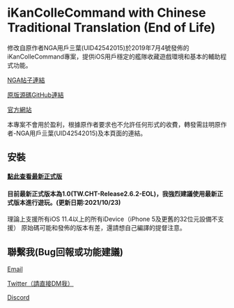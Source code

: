 # iKanColleCommand with Chinese Traditional Translation (End of Life)
修改自原作者NGA用戶亖葉(UID42542015)於2019年7月4號發佈的iKanColleCommand專案，提供iOS用戶穩定的艦隊收藏遊戲環境和基本的輔助程式功能。  

[NGA帖子連結](https://ngabbs.com/read.php?tid=17767319)  

[原版源碼GitHub連結](https://github.com/lhc-clover/iKanColleCommand)  

[官方網站](https://kc2tweaked.github.io/)

本專案不會用於盈利，根據原作者要求也不允許任何形式的收費，轉發需註明原作者-NGA用戶亖葉(UID42542015)及本頁面的連結。  

## 安裝
#### [點此查看最新正式版](https://github.com/ming900518/KC2CHT/releases/tag/Release2.6.2-EOL)
#### 目前最新正式版本為1.0(TW.CHT-Release2.6.2-EOL)，我強烈建議使用最新正式版本進行遊玩。(更新日期:2021/10/23)

理論上支援所有iOS 11.4以上的所有iDevice（iPhone 5及更舊的32位元設備不支援） 
原始碼可能和發佈的版本有差，還請想自己編譯的提督注意。  
 
## 聯繫我(Bug回報或功能建議)
[Email](mailto:ming@mingchang137.su)  

[Twitter（請直接DM我）](https://twitter.com/mingchang137)  

[Discord](https://discord.gg/Yesf3cN)
